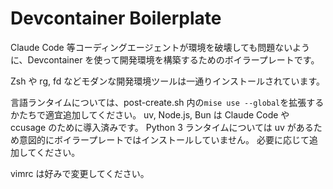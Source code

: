 # Devcontainer Boilerplate

Claude Code 等コーディングエージェントが環境を破壊しても問題ないように、Devcontainer を使って開発環境を構築するためのボイラープレートです。

Zsh や rg, fd などモダンな開発環境ツールは一通りインストールされています。

言語ランタイムについては、post-create.sh 内の`mise use --global`を拡張するかたちで適宜追加してください。
uv, Node.js, Bun は Claude Code や ccusage のために導入済みです。
Python 3 ランタイムについては uv があるため意図的にボイラープレートではインストールしていません。
必要に応じて追加してください。

vimrc は好みで変更してください。
